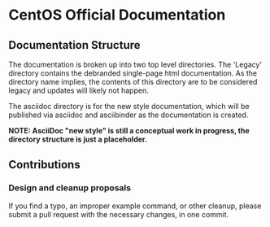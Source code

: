 # CentOS Official Documentation

## Documentation Structure

The documentation is broken up into two top level directories. The 'Legacy'
directory contains the debranded single-page html documentation. As the
directory name implies, the contents of this directory are to be considered
legacy and updates will likely not happen.

The asciidoc directory is for the new style documentation, which will be
published via asciidoc and asciibinder as the documentation is created.

**NOTE: AsciiDoc "new style" is still a conceptual work in progress, the
directory structure is just a placeholder.**

## Contributions

### Design and cleanup proposals

If you find a typo, an improper example command, or other cleanup, please
submit a pull request with the necessary changes, in one commit.
